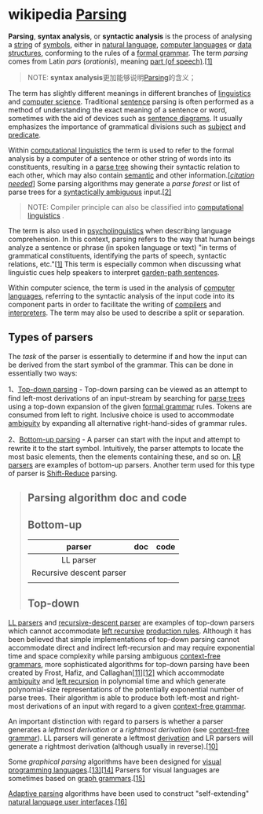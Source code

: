 # wikipedia [Parsing](https://en.wikipedia.org/wiki/Parsing)

**Parsing**, **syntax analysis**, or **syntactic analysis** is the process of analysing a [string](https://en.wikipedia.org/wiki/String_(computer_science)) of [symbols](https://en.wikipedia.org/wiki/Symbol_(formal)), either in [natural language](https://en.wikipedia.org/wiki/Natural_language), [computer languages](https://en.wikipedia.org/wiki/Computer_languages) or [data structures](https://en.wikipedia.org/wiki/Data_structure), conforming to the rules of a [formal grammar](https://en.wikipedia.org/wiki/Formal_grammar). The term *parsing* comes from Latin *pars* (*orationis*), meaning [part (of speech)](https://en.wikipedia.org/wiki/Part_of_speech).[[1\]](https://en.wikipedia.org/wiki/Parsing#cite_note-dictionary.com-1)

> NOTE: **syntax analysis**更加能够说明[Parsing](https://en.wikipedia.org/wiki/Parsing)的含义；

The term has slightly different meanings in different branches of [linguistics](https://en.wikipedia.org/wiki/Linguistics) and [computer science](https://en.wikipedia.org/wiki/Computer_science). Traditional [sentence](https://en.wikipedia.org/wiki/Sentence_(linguistics)) parsing is often performed as a method of understanding the exact meaning of a sentence or word, sometimes with the aid of devices such as [sentence diagrams](https://en.wikipedia.org/wiki/Sentence_diagram). It usually emphasizes the importance of grammatical divisions such as [subject](https://en.wikipedia.org/wiki/Subject_(grammar)) and [predicate](https://en.wikipedia.org/wiki/Predicate_(grammar)).

Within [computational linguistics](https://en.wikipedia.org/wiki/Computational_linguistics) the term is used to refer to the formal analysis by a computer of a sentence or other string of words into its constituents, resulting in a [parse tree](https://en.wikipedia.org/wiki/Parse_tree) showing their syntactic relation to each other, which may also contain [semantic](https://en.wikipedia.org/wiki/Semantics) and other information.[*[citation needed](https://en.wikipedia.org/wiki/Wikipedia:Citation_needed)*] Some parsing algorithms may generate a *parse forest* or list of parse trees for a [syntactically ambiguous](https://en.wikipedia.org/wiki/Syntactically_ambiguous) input.[[2\]](https://en.wikipedia.org/wiki/Parsing#cite_note-Tomita2012-2)

> NOTE:  Compiler principle can also be classified into  [computational linguistics](https://en.wikipedia.org/wiki/Computational_linguistics) .


The term is also used in [psycholinguistics](https://en.wikipedia.org/wiki/Psycholinguistics) when describing language comprehension. In this context, parsing refers to the way that human beings analyze a sentence or phrase (in spoken language or text) "in terms of grammatical constituents, identifying the parts of speech, syntactic relations, etc."[[1\]](https://en.wikipedia.org/wiki/Parsing#cite_note-dictionary.com-1) This term is especially common when discussing what linguistic cues help speakers to interpret [garden-path sentences](https://en.wikipedia.org/wiki/Garden_path_sentence).

Within computer science, the term is used in the analysis of [computer languages](https://en.wikipedia.org/wiki/Computer_languages), referring to the syntactic analysis of the input code into its component parts in order to facilitate the writing of [compilers](https://en.wikipedia.org/wiki/Compilers) and [interpreters](https://en.wikipedia.org/wiki/Interpreter_(computing)). The term may also be used to describe a split or separation.





## Types of parsers

The *task* of the parser is essentially to determine if and how the input can be derived from the start symbol of the grammar. This can be done in essentially two ways:

1、[Top-down parsing](https://en.wikipedia.org/wiki/Top-down_parsing) - Top-down parsing can be viewed as an attempt to find left-most derivations of an input-stream by searching for [parse trees](https://en.wikipedia.org/wiki/Parse_tree) using a top-down expansion of the given [formal grammar](https://en.wikipedia.org/wiki/Formal_grammar) rules. Tokens are consumed from left to right. Inclusive choice is used to accommodate [ambiguity](https://en.wikipedia.org/wiki/Ambiguity) by expanding all alternative right-hand-sides of grammar rules.

2、[Bottom-up parsing](https://en.wikipedia.org/wiki/Bottom-up_parsing) - A parser can start with the input and attempt to rewrite it to the start symbol. Intuitively, the parser attempts to locate the most basic elements, then the elements containing these, and so on. [LR parsers](https://en.wikipedia.org/wiki/LR_parser) are examples of bottom-up parsers. Another term used for this type of parser is [Shift-Reduce](https://en.wikipedia.org/wiki/Shift-reduce_parser) parsing.

> ## Parsing algorithm doc and code
>
> ## Bottom-up
>
> |          parser          | doc  | code |
> | :----------------------: | :--: | :--: |
> |        LL parser         |      |      |
> | Recursive descent parser |      |      |
> |                          |      |      |
>
> 
>
> ## Top-down
>
> 

[LL parsers](https://en.wikipedia.org/wiki/LL_parser) and [recursive-descent parser](https://en.wikipedia.org/wiki/Recursive-descent_parser) are examples of top-down parsers which cannot accommodate [left recursive](https://en.wikipedia.org/wiki/Left_recursion) [production rules](https://en.wikipedia.org/wiki/Formal_grammar#The_syntax_of_grammars). Although it has been believed that simple implementations of top-down parsing cannot accommodate direct and indirect left-recursion and may require exponential time and space complexity while parsing ambiguous [context-free grammars](https://en.wikipedia.org/wiki/Context-free_grammar), more sophisticated algorithms for top-down parsing have been created by Frost, Hafiz, and Callaghan[[11\]](https://en.wikipedia.org/wiki/Parsing#cite_note-FrostHafizCallaghan_2007-11)[[12\]](https://en.wikipedia.org/wiki/Parsing#cite_note-FrostHafizCallaghan_2008-12) which accommodate [ambiguity](https://en.wikipedia.org/wiki/Ambiguity) and [left recursion](https://en.wikipedia.org/wiki/Left_recursion) in polynomial time and which generate polynomial-size representations of the potentially exponential number of parse trees. Their algorithm is able to produce both left-most and right-most derivations of an input with regard to a given [context-free grammar](https://en.wikipedia.org/wiki/Context-free_grammar).

An important distinction with regard to parsers is whether a parser generates a *leftmost derivation* or a *rightmost derivation* (see [context-free grammar](https://en.wikipedia.org/wiki/Context-free_grammar)). LL parsers will generate a leftmost [derivation](https://en.wikipedia.org/wiki/Parse_tree) and LR parsers will generate a rightmost derivation (although usually in reverse).[[10\]](https://en.wikipedia.org/wiki/Parsing#cite_note-AhoSethiUllman_1986-10)

Some *graphical parsing* algorithms have been designed for [visual programming languages](https://en.wikipedia.org/wiki/Visual_programming_languages).[[13\]](https://en.wikipedia.org/wiki/Parsing#cite_note-13)[[14\]](https://en.wikipedia.org/wiki/Parsing#cite_note-14) Parsers for visual languages are sometimes based on [graph grammars](https://en.wikipedia.org/wiki/Graph_grammar).[[15\]](https://en.wikipedia.org/wiki/Parsing#cite_note-15)

[Adaptive parsing](https://en.wikipedia.org/wiki/Adaptive_parsing) algorithms have been used to construct "self-extending" [natural language user interfaces](https://en.wikipedia.org/wiki/Natural_language_user_interface).[[16\]](https://en.wikipedia.org/wiki/Parsing#cite_note-Lehman2012-16)